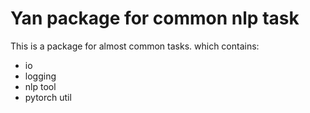 # Yan package for common nlp task

This is a package for almost common tasks.
which contains:

- io
- logging
- nlp tool
- pytorch util
